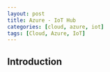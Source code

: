 ```yaml
---
layout: post
title: Azure - IoT Hub
categories: [cloud, azure, iot]
tags: [Cloud, Azure, IoT]
---
```


## Introduction
